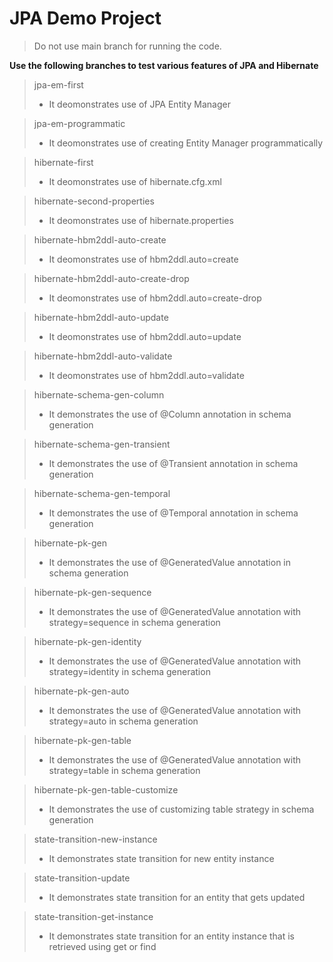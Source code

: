 # JPA Demo Project
>Do not use main branch for running the code.

**Use the following branches to test various features of JPA and Hibernate**

> jpa-em-first
>- It deomonstrates use of JPA Entity Manager

>jpa-em-programmatic
>- It deomonstrates use of creating Entity Manager programmatically

>hibernate-first
>- It deomonstrates use of hibernate.cfg.xml

>hibernate-second-properties
> - It deomonstrates use of hibernate.properties

>hibernate-hbm2ddl-auto-create
> - It deomonstrates use of hbm2ddl.auto=create

>hibernate-hbm2ddl-auto-create-drop
> - It deomonstrates use of hbm2ddl.auto=create-drop

>hibernate-hbm2ddl-auto-update
> - It deomonstrates use of hbm2ddl.auto=update

>hibernate-hbm2ddl-auto-validate
> - It deomonstrates use of hbm2ddl.auto=validate

>hibernate-schema-gen-column
> - It demonstrates the use of @Column annotation in schema generation

>hibernate-schema-gen-transient
> - It demonstrates the use of @Transient annotation in schema generation

>hibernate-schema-gen-temporal
> - It demonstrates the use of @Temporal annotation in schema generation

>hibernate-pk-gen
> - It demonstrates the use of @GeneratedValue annotation in schema generation

>hibernate-pk-gen-sequence
> - It demonstrates the use of @GeneratedValue annotation with strategy=sequence in schema generation

>hibernate-pk-gen-identity
> - It demonstrates the use of @GeneratedValue annotation with strategy=identity in schema generation

>hibernate-pk-gen-auto
> - It demonstrates the use of @GeneratedValue annotation with strategy=auto in schema generation

>hibernate-pk-gen-table
> - It demonstrates the use of @GeneratedValue annotation with strategy=table in schema generation

>hibernate-pk-gen-table-customize
> - It demonstrates the use of customizing table strategy in schema generation

>state-transition-new-instance
> - It demonstrates state transition for new entity instance

>state-transition-update
> - It demonstrates state transition for an entity that gets updated

>state-transition-get-instance
> - It demonstrates state transition for an entity instance that is retrieved using get or find


